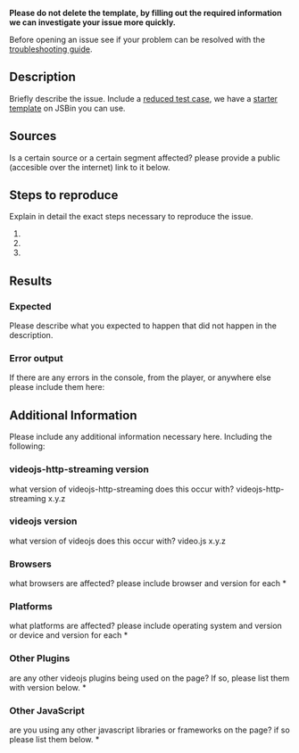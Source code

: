 __Please do not delete the template, by filling out the required information we can investigate your issue more quickly.__

Before opening an issue see if your problem can be resolved with the [troubleshooting guide](https://github.com/videojs/http-streaming/blob/master/docs/troubleshooting.md). 

## Description
Briefly describe the issue.
Include a [reduced test case](https://css-tricks.com/reduced-test-cases/), we have a [starter template](https://jsbin.com/gejugat/edit?html,output) on JSBin you can use. 

## Sources
Is a certain source or a certain segment affected? please provide a public (accesible over the internet) link to it below.

## Steps to reproduce
Explain in detail the exact steps necessary to reproduce the issue.

1.
2.
3.

## Results
### Expected
Please describe what you expected to happen that did not happen in the description.

### Error output
If there are any errors in the console, from the player, or anywhere else please include them here:

## Additional Information
Please include any additional information necessary here. Including the following:


### videojs-http-streaming version
what version of videojs-http-streaming does this occur with?
videojs-http-streaming x.y.z

### videojs version
what version of videojs does this occur with?
video.js x.y.z

### Browsers
what browsers are affected? please include browser and version for each
*

### Platforms
what platforms are affected? please include operating system and version or device and version for each
*

### Other Plugins
are any other videojs plugins being used on the page? If so, please list them with version below.
*

### Other JavaScript
are you using any other javascript libraries or frameworks on the page? if so please list them below.
*
